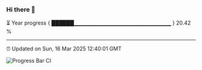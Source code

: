 ### Hi there 👋

⏳ Year progress { ██████▁▁▁▁▁▁▁▁▁▁▁▁▁▁▁▁▁▁▁▁▁▁▁▁ } 20.42 %

---

⏰ Updated on Sun, 16 Mar 2025 12:40:01 GMT

![Progress Bar CI](https://github.com/ZhaoGui/ZhaoGui/workflows/Progress%20Bar%20CI/badge.svg)
